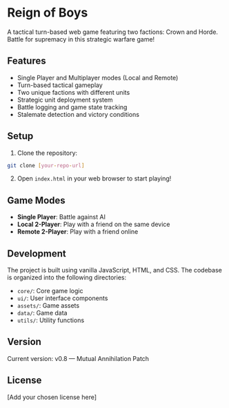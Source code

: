 # Reign of Boys

A tactical turn-based web game featuring two factions: Crown and Horde. Battle for supremacy in this strategic warfare game!

## Features

- Single Player and Multiplayer modes (Local and Remote)
- Turn-based tactical gameplay
- Two unique factions with different units
- Strategic unit deployment system
- Battle logging and game state tracking
- Stalemate detection and victory conditions

## Setup

1. Clone the repository:
```bash
git clone [your-repo-url]
```

2. Open `index.html` in your web browser to start playing!

## Game Modes

- **Single Player**: Battle against AI
- **Local 2-Player**: Play with a friend on the same device
- **Remote 2-Player**: Play with a friend online

## Development

The project is built using vanilla JavaScript, HTML, and CSS. The codebase is organized into the following directories:

- `core/`: Core game logic
- `ui/`: User interface components
- `assets/`: Game assets
- `data/`: Game data
- `utils/`: Utility functions

## Version

Current version: v0.8 — Mutual Annihilation Patch

## License

[Add your chosen license here] 